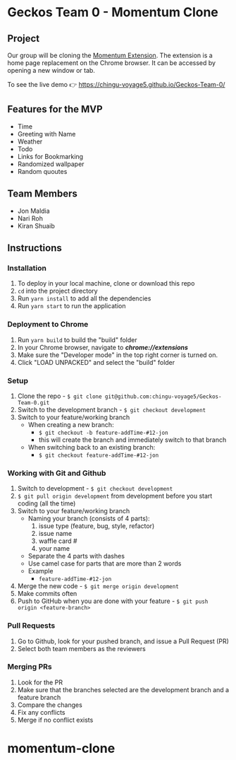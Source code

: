 # Geckos Team 0 - Momentum Clone
## Project
Our group will be cloning the [Momentum Extension](https://www.google.com/search?q=momentum+extension&oq=momentum+&aqs=chrome.0.69i59j0l2j69i60j69i57j69i61.1960j0j1&sourceid=chrome&ie=UTF-8). The extension is a home page replacement on the Chrome browser. It can be accessed by opening a new window or tab. 

To see the live demo 👉 https://chingu-voyage5.github.io/Geckos-Team-0/

## Features for the MVP
* Time
* Greeting with Name
* Weather
* Todo
* Links for Bookmarking
* Randomized wallpaper 
* Random quoutes

## Team Members
* Jon Maldia
* Nari Roh
* Kiran Shuaib

## Instructions

### Installation
1. To deploy in your local machine, clone or download this repo
2. ```cd``` into the project directory
3. Run ```yarn install``` to add all the dependencies
4. Run ```yarn start``` to run the application

### Deployment to Chrome 
1. Run ```yarn build``` to build the "build" folder
2. In your Chrome browser, navigate to ***chrome://extensions***
3. Make sure the "Developer mode" in the top right corner is turned on. 
4. Click "LOAD UNPACKED" and select the "build" folder

### Setup
1. Clone the repo - ```$ git clone git@github.com:chingu-voyage5/Geckos-Team-0.git```
2. Switch to the development branch - ```$ git checkout development```
3. Switch to your feature/working branch
    * When creating a new branch:
        * ```$ git checkout -b feature-addTime-#12-jon```
        * this will create the branch and immediately switch to that branch
    * When switching back to an existing branch:
        * ```$ git checkout feature-addTime-#12-jon```

### Working with Git and Github
1. Switch to development - ```$ git checkout development```
2. ```$ git pull origin development``` from development before you start coding (all the time)
3. Switch to your feature/working branch
    * Naming your branch (consists of 4 parts):
        1. issue type (feature, bug, style, refactor)
        2. issue name
        3. waffle card #
        4. your name
    * Separate the 4 parts with dashes
    * Use camel case for parts that are more than 2 words
    * Example
        * ```feature-addTime-#12-jon```
4. Merge the new code - ```$ git merge origin development```
5. Make commits often
6. Push to GitHub when you are done with your feature - ```$ git push origin <feature-branch>```


### Pull Requests
1. Go to Github, look for your pushed branch, and issue a Pull Request (PR)
2. Select both team members as the reviewers

### Merging PRs
1. Look for the PR
2. Make sure that the branches selected are the development branch and a feature branch
3. Compare the changes 
4. Fix any conflicts
5. Merge if no conflict exists
# momentum-clone
